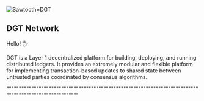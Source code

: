![Sawtooth=DGT](http://dgt.world/images/logo.svg)

DGT Network
-------------
Hello! :raised_hand_with_fingers_splayed:

DGT is a Layer 1 decentralized platform for building, deploying, and running distributed ledgers.
It provides an extremely modular and flexible platform for implementing transaction-based updates to
shared state between untrusted parties coordinated by consensus algorithms.

""""""""""""""""""""""""""""""""""""""""""""""""""""""""""""""""""""""""""""""""""""""""""""""""""""""""""
